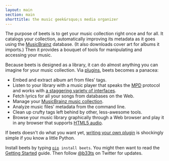 ```yaml
---
layout: main
section: main
shorttitle: the music geek&rsquo;s media organizer
---
```

The purpose of beets is to get your music collection right once and for all. It
catalogs your collection, automatically improving its metadata as it goes using
the [MusicBrainz][] database. (It also downloads cover art for albums it
imports.) Then it provides a bouquet of tools for manipulating and accessing
your music.

[MusicBrainz]: http://musicbrainz.org/

Because beets is designed as a library, it can do almost anything you can
imagine for your music collection. Via [plugins][], beets becomes a panacea:

[plugins]: http://beets.readthedocs.org/page/plugins/

* Embed and extract album art from files&rsquo; tags.
* Listen to your library with a music player that speaks the [MPD][]
  protocol and works with [a staggering variety of
  interfaces][MPD clients].
* Fetch lyrics for all your songs from databases on the Web.
* Manage your [MusicBrainz music collection][coll].
* Analyze music files' metadata from the command line.
* Clean up crufty tags left behind by other, less-awesome tools.
* Browse your music library graphically through a Web browser and play it in
  any browser that supports [HTML5 audio][].

[HTML5 audio]: http://www.w3.org/TR/html-markup/audio.html
[coll]: http://musicbrainz.org/show/collection/
[MPD]: http://mpd.wikia.com/
[MPD clients]: http://mpd.wikia.com/wiki/Clients

If beets doesn't do what you want yet, [writing your own plugin][writing] is
shockingly simple if you know a little Python.

[writing]: http://beets.readthedocs.org/page/plugins/writing.html
    
<p class="teaser">Install beets by typing
<code><a href="http://pip.openplans.org/">pip</a> install beets</code>.
You might then want to read the
<a href="http://beets.readthedocs.org/page/guides/main.html">Getting
Started</a> guide. Then follow
<a href="http://twitter.com/b33ts">@b33ts</a>
on Twitter for updates.</p>
